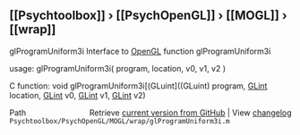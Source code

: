 ## [[Psychtoolbox]] &#8250; [[PsychOpenGL]] &#8250; [[MOGL]] &#8250; [[wrap]]

glProgramUniform3i  Interface to [OpenGL](OpenGL) function glProgramUniform3i  
  
usage:  glProgramUniform3i( program, location, v0, v1, v2 )  
  
C function:  void glProgramUniform3i[(GLuint]((GLuint) program, [GLint](GLint) location, [GLint](GLint) v0, [GLint](GLint) v1, [GLint](GLint) v2)  




<div class="code_header" style="text-align:right;">
  <span style="float:left;">Path&nbsp;&nbsp;</span> <span class="counter">Retrieve <a href=
  "https://raw.github.com/Psychtoolbox-3/Psychtoolbox-3/beta/Psychtoolbox/PsychOpenGL/MOGL/wrap/glProgramUniform3i.m">current version from GitHub</a> | View <a href=
  "https://github.com/Psychtoolbox-3/Psychtoolbox-3/commits/beta/Psychtoolbox/PsychOpenGL/MOGL/wrap/glProgramUniform3i.m">changelog</a></span>
</div>
<div class="code">
  <code>Psychtoolbox/PsychOpenGL/MOGL/wrap/glProgramUniform3i.m</code>
</div>

